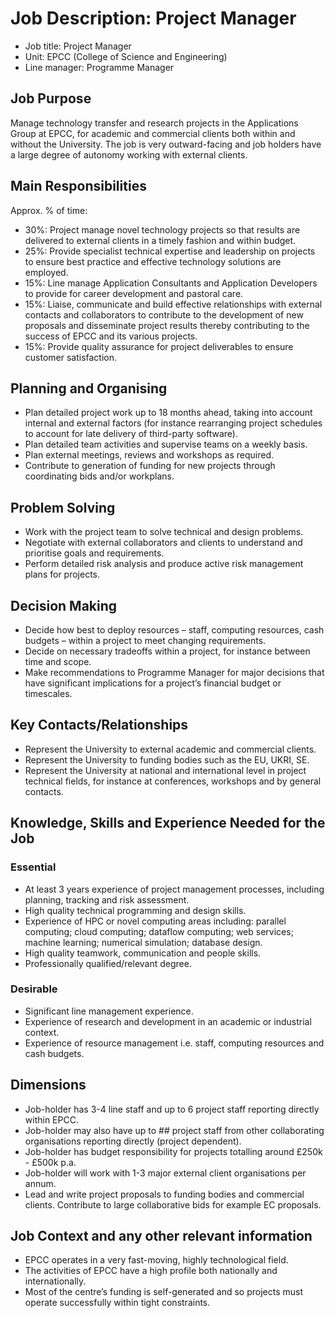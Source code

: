 # Job Description: Project Manager

   - Job title: Project Manager
   - Unit: EPCC (College of Science and Engineering)
   - Line manager: Programme Manager

## Job Purpose

Manage technology transfer and research projects in the Applications Group at EPCC, for academic and commercial clients both within and without the University. The job is very outward-facing and job holders have a large degree of autonomy working with external clients. 

## Main Responsibilities

Approx. % of time:

   - 30%: Project manage novel technology projects so that results are delivered to external clients in a timely fashion and within budget.
   - 25%: Provide specialist technical expertise and leadership on projects to ensure best practice and effective technology solutions are employed.
   - 15%: Line manage Application Consultants and Application Developers to provide for career development and pastoral care.
   - 15%: Liaise, communicate and build effective relationships with external contacts and collaborators to contribute to the development of new proposals and disseminate project results thereby contributing to the success of EPCC and its various projects.
   - 15%: Provide quality assurance for project deliverables to ensure customer satisfaction.

## Planning and Organising

   - Plan detailed project work up to 18 months ahead, taking into account internal and external factors (for instance rearranging project schedules to account for late delivery of third-party software).
   - Plan detailed team activities and supervise teams on a weekly basis.
   - Plan external meetings, reviews and workshops as required.
   - Contribute to generation of funding for new projects through coordinating bids and/or workplans.

## Problem Solving

   - Work with the project team to solve technical and design problems.
   - Negotiate with external collaborators and clients to understand and prioritise goals and requirements.
   - Perform detailed risk analysis and produce active risk management plans for projects.

## Decision Making

   - Decide how best to deploy resources – staff, computing resources, cash budgets – within a project to meet changing requirements. 
   - Decide on necessary tradeoffs within a project, for instance between time and scope. 
   - Make recommendations to Programme Manager for major decisions that have significant implications for a project’s financial budget or timescales.

## Key Contacts/Relationships  

   - Represent the University to external academic and commercial clients.
   - Represent the University to funding bodies such as the EU, UKRI, SE.
   - Represent the University at national and international level in project technical fields, for instance at conferences, workshops and by general contacts.

## Knowledge, Skills and Experience Needed for the Job

### Essential

   - At least 3 years experience of project management processes, including planning, tracking and risk assessment.
   - High quality technical programming and design skills.
   - Experience of HPC or novel computing areas including: parallel computing; cloud computing; dataflow computing; web services; machine learning; numerical simulation; database design.
   - High quality teamwork, communication and people skills.
   - Professionally qualified/relevant degree. 

### Desirable

   - Significant line management experience.
   - Experience of research and development in an academic or industrial context.
   - Experience of resource management i.e. staff, computing resources and cash budgets.

## Dimensions 

   - Job-holder has 3-4 line staff and up to 6 project staff reporting directly within EPCC.
   - Job-holder may also have up to ## project staff from other collaborating organisations reporting directly (project dependent).
   - Job-holder has budget responsibility for projects totalling around £250k - £500k p.a.
   - Job-holder will work with 1-3 major external client organisations per annum.
   - Lead and write project proposals to funding bodies and commercial clients. Contribute to large collaborative bids for example EC proposals.

## Job Context and any other relevant information

   - EPCC operates in a very fast-moving, highly technological field.
   - The activities of EPCC have a high profile both nationally and internationally. 
   - Most of the centre’s funding is self-generated and so projects must operate successfully within tight constraints.

